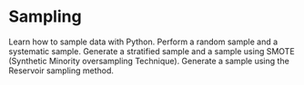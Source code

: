 # Sampling
Learn how to sample data with Python.
Perform a random sample and a systematic sample.
Generate a stratified sample and a sample using SMOTE (Synthetic Minority oversampling Technique).
Generate a sample using the Reservoir sampling method. 


